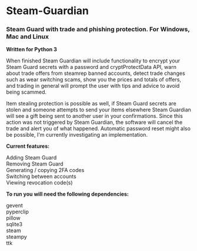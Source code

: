 # Steam-Guardian
<h3><b>Steam Guard with trade and phishing protection. For Windows, Mac and Linux</b></h3>

<b>Written for Python 3</b>

When finished Steam Guardian will include functionality to encrypt your Steam Guard secrets with a password and cryptProtectData API, warn about trade offers from steamrep banned accounts, detect trade changes such as wear switching scams, show you the prices and totals of offers, and trading in general will prompt the user with tips and advice to avoid being scammed.

Item stealing protection is possible as well, if Steam Guard secrets are stolen and someone attempts to send your items elsewhere Steam Guardian will see a gift being sent to another user in your confirmations. Since this action was not triggered by Steam Guardian, the software will cancel the trade and alert you of what happened. Automatic password reset might also be possible, I'm currently investigating an implementation.

<b>Current features:</b>

Adding Steam Guard<br>
Removing Steam Guard<br>
Generating / copying 2FA codes<br>
Switching between accounts<br>
Viewing revocation code(s)<br>

<b>To run you will need the following dependencies:</b>

gevent<br>
pyperclip<br>
pillow<br>
sqlite3<br>
steam<br>
steampy<br>
ttk
